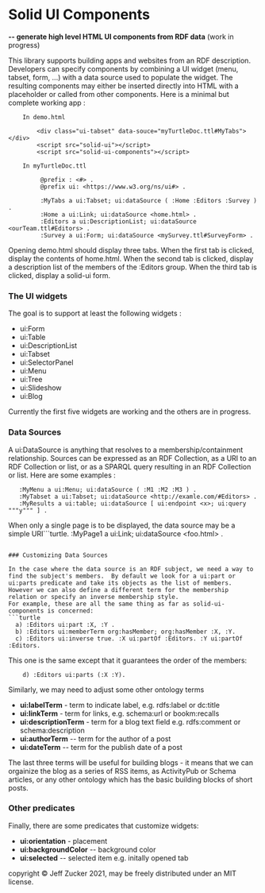 # Solid UI Components

**-- generate high level HTML UI components from RDF data** (work in progress)

This library supports building apps and websites from an RDF description.
Developers can specify components by combining a UI widget (menu, tabset, form, ...) with a data source used to populate the widget. The resulting components may either be inserted directly into HTML with a placeholder or called from other components.   Here is a minimal but complete working app :
```
    In demo.html  

        <div class="ui-tabset" data-souce="myTurtleDoc.ttl#MyTabs"></div>
        <script src="solid-ui"></script>
        <script src="solid-ui-components"></script>
        
    In myTurtleDoc.ttl

         @prefix : <#> .
         @prefix ui: <https://www.w3.org/ns/ui#> .

         :MyTabs a ui:Tabset; ui:dataSource ( :Home :Editors :Survey ) .
         :Home a ui:Link; ui:dataSource <home.html> .
         :Editors a ui:DescriptionList; ui:dataSource <ourTeam.ttl#Editors> . 
         :Survey a ui:Form; ui:dataSource <mySurvey.ttl#SurveyForm> .
```         
Opening demo.html should display three tabs. When the first tab is clicked,
display the contents of home.html. When the second tab is clicked, display 
a description list of the members of the :Editors group.  When the third tab
is clicked, display a solid-ui form.

### The UI widgets

The goal is to support at least the following widgets :

   * ui:Form
   * ui:Table
   * ui:DescriptionList
   * ui:Tabset
   * ui:SelectorPanel
   * ui:Menu
   * ui:Tree
   * ui:Slideshow
   * ui:Blog

Currently the first five widgets are working and the others are in progress.

### Data Sources

A ui:DataSource is anything that resolves to a membership/containment relationship.  Sources can be expressed as an RDF Collection, as a URI to an RDF Collection or list, or as a SPARQL query resulting in an RDF Collection or list. Here are some examples :

```turtle
   :MyMenu a ui:Menu; ui:dataSource ( :M1 :M2 :M3 ) .
   :MyTabset a ui:Tabset; ui:dataSource <http://examle.com/#Editors> .
   :MyResults a ui:table; ui:dataSource [ ui:endpoint <x>; ui:query """y""" ] .
```                                  
When only a single page is to be displayed, the data source may be a simple URI```turtle.
   :MyPage1 a ui:Link; ui:dataSource <foo.html> .
```

### Customizing Data Sources

In the case where the data source is an RDF subject, we need a way to find the subject's members.  By default we look for a ui:part or ui:parts predicate and take its objects as the list of members.  However we can also define a different term for the membership relation or specify an inverse membership style.                                                                               
For example, these are all the same thing as far as solid-ui-components is concerned:
```turtle
  a) :Editors ui:part :X, :Y .
  b) :Editors ui:memberTerm org:hasMember; org:hasMember :X, :Y.
  c) :Editors ui:inverse true. :X ui:partOf :Editors. :Y ui:partOf :Editors.  
```

This one is the same except that it guarantees the order of the members:

```turtle
    d) :Editors ui:parts (:X :Y).
```

Similarly, we may need to adjust some other ontology terms  
  
  * **ui:labelTerm** - term to indicate label, e.g. rdfs:label or dc:title     
  * **ui:linkTerm** - term for links, e.g. schema:url or bookm:recalls         
  * **ui:descriptionTerm** - term for a blog text field e.g. rdfs:comment or schema:description
  * **ui:authorTerm** -- term for the author of a post
  * **ui:dateTerm** -- term for the publish date of a post

The last three terms will be useful for building blogs - it means that we can orgainize the blog as a series of RSS items, as ActivityPub or Schema articles, or any other ontology which has the basic building blocks of short posts.

### Other predicates

Finally, there are some predicates that customize widgets:

  * **ui:orientation** - placement
  * **ui:backgroundColor** -- background color
  * **ui:selected** -- selected item e.g. initally opened tab

copyright &copy; Jeff Zucker 2021, may be freely distributed under an MIT license.
